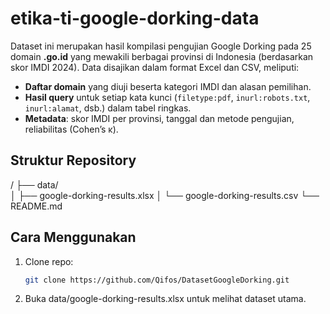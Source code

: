 # etika-ti-google-dorking-data

Dataset ini merupakan hasil kompilasi pengujian Google Dorking pada 25 domain **.go.id** yang mewakili berbagai provinsi di Indonesia (berdasarkan skor IMDI 2024). Data disajikan dalam format Excel dan CSV, meliputi:
- **Daftar domain** yang diuji beserta kategori IMDI dan alasan pemilihan.
- **Hasil query** untuk setiap kata kunci (`filetype:pdf`, `inurl:robots.txt`, `inurl:alamat`, dsb.) dalam tabel ringkas.
- **Metadata**: skor IMDI per provinsi, tanggal dan metode pengujian, reliabilitas (Cohen’s κ).

## Struktur Repository
/
├── data/\
│ ├── google-dorking-results.xlsx
│ └── google-dorking-results.csv
└── README.md


## Cara Menggunakan
1. Clone repo:
   ```bash
   git clone https://github.com/Qifos/DatasetGoogleDorking.git
2. Buka data/google-dorking-results.xlsx untuk melihat dataset utama.

